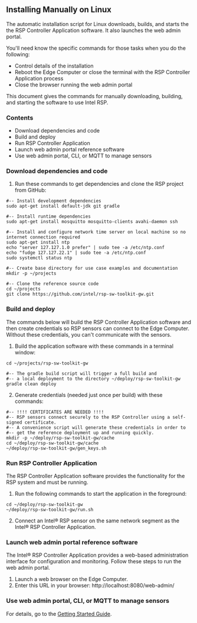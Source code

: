 ## Installing Manually on Linux
The automatic installation script for Linux downloads, builds, and starts the the RSP Controller Application software. It also launches the web admin portal. 

You'll need know the specific commands for those tasks when you do the following:

 - Control details of the installation
 - Reboot the Edge Computer or close the terminal with the RSP Controller Application process
 - Close the browser running the web admin portal

This document gives the commands for manually downloading, building, and starting the software to use Intel RSP.

### Contents
- Download dependencies and code
- Build and deploy
- Run RSP Controller Application
- Launch web admin portal reference software
- Use web admin portal, CLI, or MQTT to manage sensors

### Download dependencies and code
1. Run these commands to get dependencies and clone the RSP project from GitHub:
```
#-- Install development dependencies
sudo apt-get install default-jdk git gradle

#-- Install runtime dependencies
sudo apt-get install mosquitto mosquitto-clients avahi-daemon ssh

#-- Install and configure network time server on local machine so no internet connection required
sudo apt-get install ntp
echo "server 127.127.1.0 prefer" | sudo tee -a /etc/ntp.conf
echo "fudge 127.127.22.1" | sudo tee -a /etc/ntp.conf
sudo systemctl status ntp

#-- Create base directory for use case examples and documentation
mkdir -p ~/projects

#-- Clone the reference source code
cd ~/projects
git clone https://github.com/intel/rsp-sw-toolkit-gw.git
```

### Build and deploy
The commands below will build the RSP Controller Application software and then create credentials so RSP sensors can connect to the Edge Computer. Without these credentials, you can't communicate with the sensors.
1. Build the application software with these commands in a terminal window:
```
cd ~/projects/rsp-sw-toolkit-gw

#-- The gradle build script will trigger a full build and
#-- a local deployment to the directory ~/deploy/rsp-sw-toolkit-gw 
gradle clean deploy
```
2. Generate credentials (needed just once per build) with these commands:
```
#-- !!!! CERTIFICATES ARE NEEDED !!!!
#-- RSP sensors connect securely to the RSP Controller using a self-signed certificate.
#-- A convenience script will generate these credentials in order to
#-- get the reference deployment up and running quickly.
mkdir -p ~/deploy/rsp-sw-toolkit-gw/cache
cd ~/deploy/rsp-sw-toolkit-gw/cache
~/deploy/rsp-sw-toolkit-gw/gen_keys.sh
```

### Run RSP Controller Application
The RSP Controller Application software provides the functionality for the RSP system and must be running. 
1. Run the following commands to start the application in the foreground:
```
cd ~/deploy/rsp-sw-toolkit-gw
~/deploy/rsp-sw-toolkit-gw/run.sh
```
2. Connect an Intel&reg; RSP sensor on the same network segment as the Intel&reg; RSP Controller Application. 

### Launch web admin portal reference software

The Intel&reg; RSP Controller Application provides a web-based administration interface for configuration and monitoring. Follow these steps to run the web admin portal.
1. Launch a web browser on the Edge Computer. 
2. Enter this URL in your browser:
	http://localhost:8080/web-admin/

### Use web admin portal, CLI, or MQTT to manage sensors
For details, go to the [Getting Started Guide](https://github.com/baychub/cb-gsg/blob/master/docs/Getting-Started.md).
<!--stackedit_data:
eyJoaXN0b3J5IjpbLTcxNDE2NzExOV19
-->
